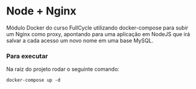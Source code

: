 # Node + Nginx
Módulo Docker do curso FullCycle utilizando docker-compose para subir um Nginx como proxy, apontando para uma aplicação em NodeJS que irá salvar a cada acesso um novo nome em uma base MySQL.

### Para executar
Na raiz do projeto rodar o seguinte comando:

```
docker-compose up -d
```
<br/>
<br/>
